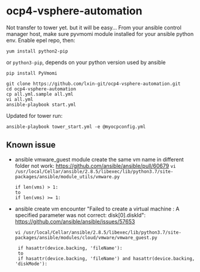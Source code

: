 # ocp4-vsphere-automation

Not transfer to tower yet. but it will be easy...
From your ansible control manager host, make sure pyvmomi module installed for your ansible python env.
Enable epel repo, then:
```
yum install python2-pip
```
or `python3-pip`, depends on your python version used by ansible
```
pip install PyVmomi
```

```
git clone https://github.com/lxin-git/ocp4-vsphere-automation.git
cd ocp4-vsphere-automation
cp all.yml.sample all.yml
vi all.yml
ansible-playbook start.yml
```
Updated for tower run:
```
ansible-playbook tower_start.yml -e @myocpconfig.yml
```


## Known issue


- ansible vmware_guest module create the same vm name in different folder not work: https://github.com/ansible/ansible/pull/60679
  `vi /usr/local/Cellar/ansible/2.8.5/libexec/lib/python3.7/site-packages/ansible/module_utils/vmware.py`
  ```
  if len(vms) > 1:
  to
  if len(vms) >= 1:
  ```

- ansible create vm encounter "Failed to create a virtual machine : A specified parameter was not correct: disk[0].diskId": https://github.com/ansible/ansible/issues/57653

  `vi /usr/local/Cellar/ansible/2.8.5/libexec/lib/python3.7/site-packages/ansible/modules/cloud/vmware/vmware_guest.py`
  ```
   if hasattr(device.backing, 'fileName'):
   to
   if hasattr(device.backing, 'fileName') and hasattr(device.backing, 'diskMode'):
  ```
